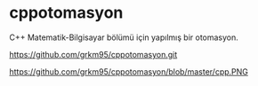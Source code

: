 # cppotomasyon
C++ Matematik-Bilgisayar bölümü için yapılmış bir otomasyon.

https://github.com/grkm95/cppotomasyon.git

https://github.com/grkm95/cppotomasyon/blob/master/cpp.PNG

